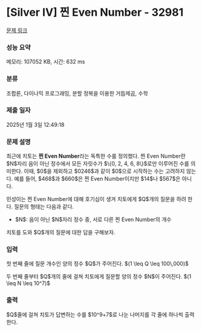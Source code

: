 # [Silver IV] 찐 Even Number - 32981 

[문제 링크](https://www.acmicpc.net/problem/32981) 

### 성능 요약

메모리: 107052 KB, 시간: 632 ms

### 분류

조합론, 다이나믹 프로그래밍, 분할 정복을 이용한 거듭제곱, 수학

### 제출 일자

2025년 1월 3일 12:49:18

### 문제 설명

<p>최근에 치토는 <strong>찐 Even Number</strong>라는 독특한 수를 정의했다. 찐 Even Number란 $N$자리 음이 아닌 정수에서 모든 자릿수가 $\{0, 2, 4, 6, 8\}$로만 이루어진 수를 의미한다. 이때, $0$을 제외하고 $0246$과 같이 $0$으로 시작하는 수는 고려하지 않는다. 예를 들어, $468$과 $660$은 찐 Even Number이지만 $14$나 $567$은 아니다.</p>

<p>민성이는 찐 Even Number에 대해 호기심이 생겨 치토에게 $Q$개의 질문을 하려 한다. 질문의 형태는 다음과 같다.</p>

<ul>
	<li>$N$: 음이 아닌 $N$자리 정수 중, 서로 다른 찐 Even Number의 개수</li>
</ul>

<p>치토를 도와 $Q$개의 질문에 대한 답을 구해보자.</p>

### 입력 

 <p>첫 번째 줄에 질문 개수인 양의 정수 $Q$가 주어진다. $(1 \leq Q \leq 100\,000)$</p>

<p>두 번째 줄부터 $Q$개의 줄에 걸쳐 치토에게 질문할 양의 정수 $N$이 주어진다. $(1 \leq N \leq 10^7)$</p>

### 출력 

 <p>$Q$줄에 걸쳐 치토가 답변하는 수를 $10^9+7$로 나눈 나머지를 각 줄에 하나씩 출력한다.</p>

